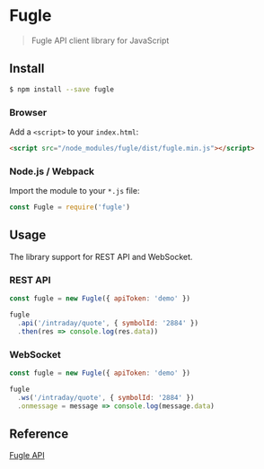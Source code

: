 # Fugle

> Fugle API client library for JavaScript

## Install

```sh
$ npm install --save fugle
```

### Browser

Add a `<script>` to your `index.html`:

```html
<script src="/node_modules/fugle/dist/fugle.min.js"></script>
```

### Node.js / Webpack

Import the module to your `*.js` file:

```js
const Fugle = require('fugle')
```

## Usage

The library support for REST API and WebSocket.

### REST API

```js
const fugle = new Fugle({ apiToken: 'demo' })

fugle
  .api('/intraday/quote', { symbolId: '2884' })
  .then(res => console.log(res.data))
```

### WebSocket

```js
const fugle = new Fugle({ apiToken: 'demo' })

fugle
  .ws('/intraday/quote', { symbolId: '2884' })
  .onmessage = message => console.log(message.data)
```

## Reference

[Fugle API](https://developer.fugle.tw)
